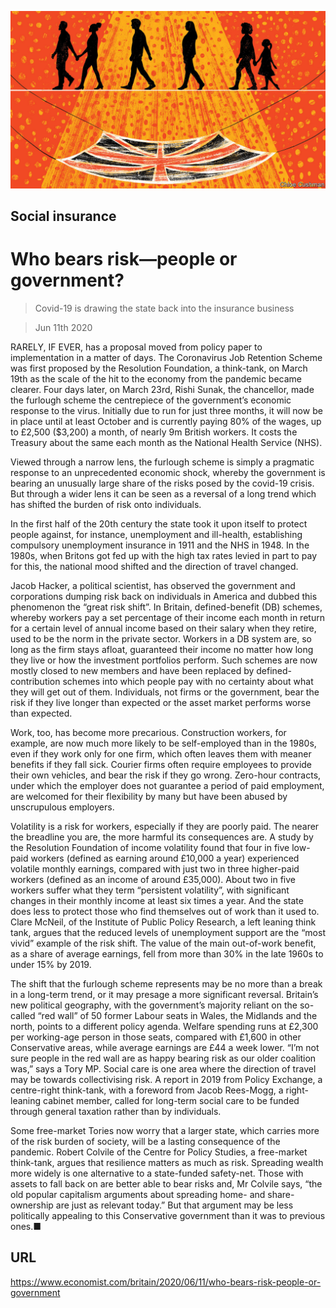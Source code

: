 ![](./images/20200613_BRD002_0.jpg)

## Social insurance

# Who bears risk—people or government?

> Covid-19 is drawing the state back into the insurance business

> Jun 11th 2020

RARELY, IF EVER, has a proposal moved from policy paper to implementation in a matter of days. The Coronavirus Job Retention Scheme was first proposed by the Resolution Foundation, a think-tank, on March 19th as the scale of the hit to the economy from the pandemic became clearer. Four days later, on March 23rd, Rishi Sunak, the chancellor, made the furlough scheme the centrepiece of the government’s economic response to the virus. Initially due to run for just three months, it will now be in place until at least October and is currently paying 80% of the wages, up to £2,500 ($3,200) a month, of nearly 9m British workers. It costs the Treasury about the same each month as the National Health Service (NHS).

Viewed through a narrow lens, the furlough scheme is simply a pragmatic response to an unprecedented economic shock, whereby the government is bearing an unusually large share of the risks posed by the covid-19 crisis. But through a wider lens it can be seen as a reversal of a long trend which has shifted the burden of risk onto individuals.

In the first half of the 20th century the state took it upon itself to protect people against, for instance, unemployment and ill-health, establishing compulsory unemployment insurance in 1911 and the NHS in 1948. In the 1980s, when Britons got fed up with the high tax rates levied in part to pay for this, the national mood shifted and the direction of travel changed.

Jacob Hacker, a political scientist, has observed the government and corporations dumping risk back on individuals in America and dubbed this phenomenon the “great risk shift”. In Britain, defined-benefit (DB) schemes, whereby workers pay a set percentage of their income each month in return for a certain level of annual income based on their salary when they retire, used to be the norm in the private sector. Workers in a DB system are, so long as the firm stays afloat, guaranteed their income no matter how long they live or how the investment portfolios perform. Such schemes are now mostly closed to new members and have been replaced by defined-contribution schemes into which people pay with no certainty about what they will get out of them. Individuals, not firms or the government, bear the risk if they live longer than expected or the asset market performs worse than expected.

Work, too, has become more precarious. Construction workers, for example, are now much more likely to be self-employed than in the 1980s, even if they work only for one firm, which often leaves them with meaner benefits if they fall sick. Courier firms often require employees to provide their own vehicles, and bear the risk if they go wrong. Zero-hour contracts, under which the employer does not guarantee a period of paid employment, are welcomed for their flexibility by many but have been abused by unscrupulous employers.

Volatility is a risk for workers, especially if they are poorly paid. The nearer the breadline you are, the more harmful its consequences are. A study by the Resolution Foundation of income volatility found that four in five low-paid workers (defined as earning around £10,000 a year) experienced volatile monthly earnings, compared with just two in three higher-paid workers (defined as an income of around £35,000). About two in five workers suffer what they term “persistent volatility”, with significant changes in their monthly income at least six times a year. And the state does less to protect those who find themselves out of work than it used to. Clare McNeil, of the Institute of Public Policy Research, a left leaning think tank, argues that the reduced levels of unemployment support are the “most vivid” example of the risk shift. The value of the main out-of-work benefit, as a share of average earnings, fell from more than 30% in the late 1960s to under 15% by 2019.

The shift that the furlough scheme represents may be no more than a break in a long-term trend, or it may presage a more significant reversal. Britain’s new political geography, with the government’s majority reliant on the so-called “red wall” of 50 former Labour seats in Wales, the Midlands and the north, points to a different policy agenda. Welfare spending runs at £2,300 per working-age person in those seats, compared with £1,600 in other Conservative areas, while average earnings are £44 a week lower. “I’m not sure people in the red wall are as happy bearing risk as our older coalition was,” says a Tory MP. Social care is one area where the direction of travel may be towards collectivising risk. A report in 2019 from Policy Exchange, a centre-right think-tank, with a foreword from Jacob Rees-Mogg, a right-leaning cabinet member, called for long-term social care to be funded through general taxation rather than by individuals.

Some free-market Tories now worry that a larger state, which carries more of the risk burden of society, will be a lasting consequence of the pandemic. Robert Colvile of the Centre for Policy Studies, a free-market think-tank, argues that resilience matters as much as risk. Spreading wealth more widely is one alternative to a state-funded safety-net. Those with assets to fall back on are better able to bear risks and, Mr Colvile says, “the old popular capitalism arguments about spreading home- and share-ownership are just as relevant today.” But that argument may be less politically appealing to this Conservative government than it was to previous ones.■

## URL

https://www.economist.com/britain/2020/06/11/who-bears-risk-people-or-government
